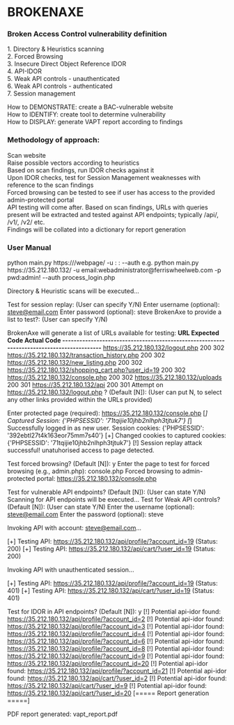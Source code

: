 <h1>BROKENAXE</h1>
<h3>Broken Access Control vulnerability definition</h3>
<p>1. Directory & Heuristics scanning<br>
2. Forced Browsing<br>
3. Insecure Direct Object Reference IDOR<br>
4. API-IDOR<br>
5. Weak API controls - unauthenticated<br>
6. Weak API controls - authenticated<br>
7. Session management<br></p>

<p>How to DEMONSTRATE: create a BAC-vulnerable website<br>
How to IDENTIFY: create tool to determine vulnerability<br>
How to DISPLAY: generate VAPT report according to findings
</p>

<h3>Methodology of approach:</h3>
<p>Scan website<br>
Raise possible vectors according to heuristics <br>
Based on scan findings, run IDOR checks against it<br>
Upon IDOR checks, test for Session Management weaknesses with reference to the scan findings<br>
Forced browsing can be tested to see if user has access to the provided admin-protected portal<br>
API testing will come after. Based on scan findings, URLs with queries present will be extracted and tested against API endpoints; typically /api/, /v1/, /v2/ etc.<br>
Findings will be collated into a dictionary for report generation<br>
</p>

<h3>User Manual</h3>
python main.py https:///webpage/ -u <username_parameter>:<username_value> <password_parameter>:<password_value> --auth <login_endpoint (.php etc)>
e.g. python main.py https://35.212.180.132/ -u email:webadministrator@ferriswheelweb.com -p pwd:admin! --auth process_login.php

Directory & Heuristic scans will be executed...

Test for session replay: (User can specify Y/N)
Enter username (optional): steve@email.com
Enter password (optional): steve
BrokenAxe to provide a list to test?: (User can specify Y/N)

BrokenAxe will generate a list of URLs available for testing:
**URL                                                         Expected Code  Actual Code
------------------------------------------------------------------------------------------**
https://35.212.180.132/logout.php                           200            302
https://35.212.180.132/transaction_history.php              200            302
https://35.212.180.132/new_listing.php                      200            302
https://35.212.180.132/shopping_cart.php?user_id=19         200            302
https://35.212.180.132/console.php                          200            302
https://35.212.180.132/uploads                              200            301
https://35.212.180.132/api                                  200            301
Attempt on https://35.212.180.132/logout.php ? (Default [N]): (User can put N, to select any other links provided within the URLs provided)

Enter protected page (required): https://35.212.180.132/console.php
[*] Captured Session: {'PHPSESSID': '71tqijie10jhb2nlhph3tjtuk7'}
[*] Successfully logged in as new user. Session cookies: {'PHPSESSID': '392ebtl27t4k163eor75mm7s40'}
[+] Changed cookies to captured cookies: {'PHPSESSID': '71tqijie10jhb2nlhph3tjtuk7'}
[!] Session replay attack successful! unatuhorised access to page detected.

Test forced browsing? (Default [N]): y
Enter the page to test for forced browsing (e.g., admin.php): console.php
Forced browsing to admin-protected portal: https://35.212.180.132/console.php

Test for vulnerable API endpoints? (Default [N]): (User can state Y/N)
Scanning for API endpoints will be executed...
Test for Weak API controls? (Default [N]): (User can state Y/N)
Enter the username (optional): steve@email.com
Enter the password (optional): steve

Invoking API with account: steve@email.com...

[+] Testing API: https://35.212.180.132/api/profile/?account_id=19     (Status: 200)
[+] Testing API: https://35.212.180.132/api/cart/?user_id=19     (Status: 200)

Invoking API with unauthenticated session...

[+] Testing API: https://35.212.180.132/api/profile/?account_id=19    (Status: 401)
[+] Testing API: https://35.212.180.132/api/cart/?user_id=19    (Status: 401)

Test for IDOR in API endpoints? (Default [N]): y
    [!] Potential api-idor found: https://35.212.180.132/api/profile/?account_id=2
    [!] Potential api-idor found: https://35.212.180.132/api/profile/?account_id=3
    [!] Potential api-idor found: https://35.212.180.132/api/profile/?account_id=4
    [!] Potential api-idor found: https://35.212.180.132/api/profile/?account_id=6
    [!] Potential api-idor found: https://35.212.180.132/api/profile/?account_id=8
    [!] Potential api-idor found: https://35.212.180.132/api/profile/?account_id=9
    [!] Potential api-idor found: https://35.212.180.132/api/profile/?account_id=20
    [!] Potential api-idor found: https://35.212.180.132/api/profile/?account_id=21
    [!] Potential api-idor found: https://35.212.180.132/api/cart/?user_id=2
    [!] Potential api-idor found: https://35.212.180.132/api/cart/?user_id=9
    [!] Potential api-idor found: https://35.212.180.132/api/cart/?user_id=20
[===== Report generation =====]

PDF report generated: vapt_report.pdf
